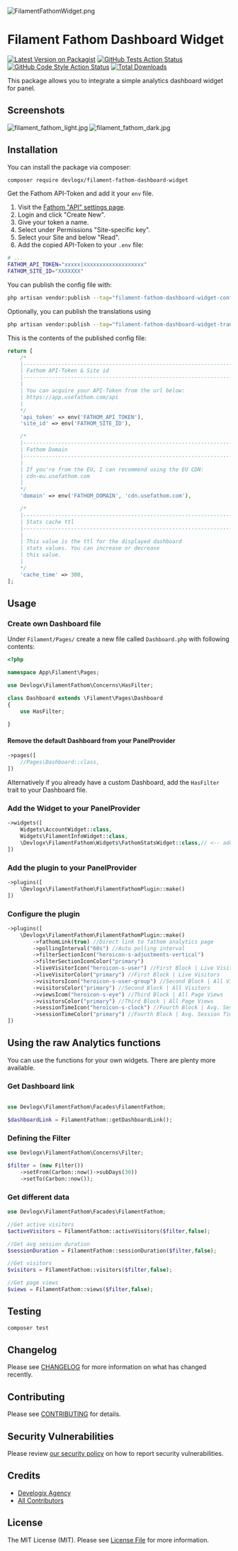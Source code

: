 ![FilamentFathomWidget.png](./art/FilamentFathomWidget.png)
# Filament Fathom Dashboard Widget

[![Latest Version on Packagist](https://img.shields.io/packagist/v/devlogx/filament-fathom-dashboard-widget.svg?style=flat-square)](https://packagist.org/packages/devlogx/filament-fathom-dashboard-widget)
[![GitHub Tests Action Status](https://img.shields.io/github/actions/workflow/status/devlogx/filament-fathom-dashboard-widget/run-tests.yml?branch=main&label=tests&style=flat-square)](https://github.com/devlogx/filament-fathom-dashboard-widget/actions?query=workflow%3Arun-tests+branch%3Amain)
[![GitHub Code Style Action Status](https://img.shields.io/github/actions/workflow/status/devlogx/filament-fathom-dashboard-widget/fix-php-code-styling.yml?branch=main&label=code%20style&style=flat-square)](https://github.com/devlogx/filament-fathom-dashboard-widget/actions?query=workflow%3A"Fix+PHP+code+styling"+branch%3Amain)
[![Total Downloads](https://img.shields.io/packagist/dt/devlogx/filament-fathom-dashboard-widget.svg?style=flat-square)](https://packagist.org/packages/devlogx/filament-fathom-dashboard-widget)

This package allows you to integrate a simple analytics dashboard widget for panel.

## Screenshots
![filament_fathom_light.jpg](./art/filament_fathom_light.jpg)
![filament_fathom_dark.jpg](./art/filament_fathom_dark.jpg)

## Installation

You can install the package via composer:

```bash
composer require devlogx/filament-fathom-dashboard-widget
```

Get the Fathom API-Token and add it your `env` file.
1. Visit the [Fathom "API" settings page](https://app.usefathom.com/api).
2. Login and click "Create New".
3. Give your token a name.
4. Select under Permissions "Site-specific key".
5. Select your Site and below "Read".
6. Add the copied API-Token to your `.env` file:

```bash
# ...
FATHOM_API_TOKEN="xxxxx|xxxxxxxxxxxxxxxxxxx"
FATHOM_SITE_ID="XXXXXXX"
```

You can publish the config file with:

```bash
php artisan vendor:publish --tag="filament-fathom-dashboard-widget-config"
```

Optionally, you can publish the translations using

```bash
php artisan vendor:publish --tag="filament-fathom-dashboard-widget-translations"
```

This is the contents of the published config file:

```php
return [
    /*
    |--------------------------------------------------------------------------
    | Fathom API-Token & Site id
    |--------------------------------------------------------------------------
    |
    | You can acquire your API-Token from the url below:
    | https://app.usefathom.com/api
    |
    */
    'api_token' => env('FATHOM_API_TOKEN'),
    'site_id' => env('FATHOM_SITE_ID'),

    /*
    |--------------------------------------------------------------------------
    | Fathom Domain
    |--------------------------------------------------------------------------
    |
    | If you're from the EU, I can recommend using the EU CDN:
    | cdn-eu.usefathom.com
    |
    */
    'domain' => env('FATHOM_DOMAIN', 'cdn.usefathom.com'),

    /*
    |--------------------------------------------------------------------------
    | Stats cache ttl
    |--------------------------------------------------------------------------
    |
    | This value is the ttl for the displayed dashboard
    | stats values. You can increase or decrease
    | this value.
    |
    */
    'cache_time' => 300,
];
```

## Usage

### Create own Dashboard file
Under `Filament/Pages/` create a new file called `Dashboard.php` with following contents:
```php
<?php

namespace App\Filament\Pages;

use Devlogx\FilamentFathom\Concerns\HasFilter;

class Dashboard extends \Filament\Pages\Dashboard
{
    use HasFilter;
    
}
```

#### Remove the default Dashboard from your PanelProvider
```php
->pages([
    //Pages\Dashboard::class,
])
```
Alternatively if you already have a custom Dashboard, add the `HasFilter` trait to your Dashboard file.

### Add the Widget to your PanelProvider

```php
->widgets([
    Widgets\AccountWidget::class,
    Widgets\FilamentInfoWidget::class,
    \Devlogx\FilamentFathom\Widgets\FathomStatsWidget::class,// <-- add this widget
])
```

### Add the plugin to your PanelProvider

```php
->plugins([
    \Devlogx\FilamentFathom\FilamentFathomPlugin::make()
])
```

### Configure the plugin

```php
->plugins([
    \Devlogx\FilamentFathom\FilamentFathomPlugin::make()
        ->fathomLink(true) //Direct link to fathom analytics page
        ->pollingInterval("60s") //Auto polling interval
        ->filterSectionIcon("heroicon-s-adjustments-vertical")
        ->filterSectionIconColor("primary")
        ->liveVisitorIcon("heroicon-s-user") //First Block | Live Visitors
        ->liveVisitorColor("primary") //First Block | Live Visitors
        ->visitorsIcon("heroicon-s-user-group") //Second Block | All Visitors
        ->visitorsColor("primary") //Second Block | All Visitors
        ->viewsIcom("heroicon-s-eye") //Third Block | All Page Views
        ->visitorsColor("primary") //Third Block | All Page Views
        ->sessionTimeIcon("heroicon-s-clock") //Fourth Block | Avg. Session Time
        ->sessionTimeColor("primary") //Fourth Block | Avg. Session Time
])
```

## Using the raw Analytics functions
You can use the functions for your own widgets. There are plenty more available.

### Get Dashboard link
```php

use Devlogx\FilamentFathom\Facades\FilamentFathom;

$dashboardLink = FilamentFathom::getDashboardLink();
```

### Defining the Filter
```php
use Devlogx\FilamentFathom\Concerns\Filter;

$filter = (new Filter())
    ->setFrom(Carbon::now()->subDays(30))
    ->setTo(Carbon::now());
```

### Get different data
```php
use Devlogx\FilamentFathom\Facades\FilamentFathom;

//Get active visitors
$activeVisitors = FilamentFathom::activeVisitors($filter,false);

//Get avg session duration
$sessionDuration = FilamentFathom::sessionDuration($filter,false);

//Get visitors
$visitors = FilamentFathom::visitors($filter,false);

//Get page views
$views = FilamentFathom::views($filter,false);
```


## Testing

```bash
composer test
```

## Changelog

Please see [CHANGELOG](CHANGELOG.md) for more information on what has changed recently.

## Contributing

Please see [CONTRIBUTING](.github/CONTRIBUTING.md) for details.

## Security Vulnerabilities

Please review [our security policy](../../security/policy) on how to report security vulnerabilities.

## Credits

- [Develogix Agency](https://github.com/devlogx)
- [All Contributors](../../contributors)

## License

The MIT License (MIT). Please see [License File](LICENSE.md) for more information.
